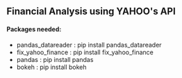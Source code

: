 ## Financial Analysis using YAHOO's API

#### Packages needed:
- pandas_datareader : pip install pandas_datareader
- fix_yahoo_finance : pip install fix_yahoo_finance
- pandas : pip install pandas
- bokeh : pip install bokeh
